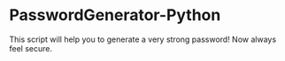# PasswordGenerator-Python
This script will help you to generate a very strong password!
Now always feel secure.
